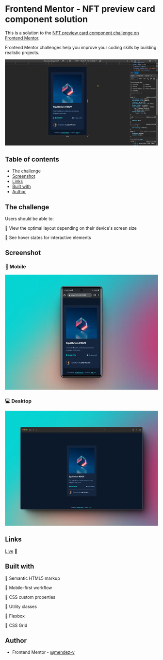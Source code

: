 # Frontend Mentor - NFT preview card component solution

This is a solution to the [NFT preview card component challenge on Frontend Mentor](https://www.frontendmentor.io/challenges/nft-preview-card-component-SbdUL_w0U).

Frontend Mentor challenges help you improve your coding skills by building realistic projects.

![Sample](./assets/video/sample.gif)

## Table of contents

- [The challenge](#the-challenge)
- [Screenshot](#screenshot)
- [Links](#links)
- [Built with](#built-with)
- [Author](#author)

## The challenge

Users should be able to:

📌 View the optimal layout depending on their device's screen size

📌 See hover states for interactive elements

## Screenshot

### 📱 Mobile
![Mobile](./assets/image/mobile-preview.webp)

### 💻 Desktop
![Desktop](./assets/image/desktop-preview.webp)

## Links

[Live](https://mendez-v.github.io/nft-preview-card/) 👀

<!-- [Frontend Mentor](https://your-live-site-url.com) 👀 -->

## Built with

🎯 Semantic HTML5 markup

🎯 Mobile-first workflow

🎯 CSS custom properties

🎯 Utility classes

🎯 Flexbox

🎯 CSS Grid

## Author

- Frontend Mentor - [@mendez-v](https://www.frontendmentor.io/profile/mendez-v)
